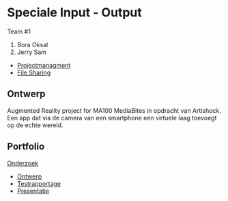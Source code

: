 # Speciale Input - Output
Team #1
1. Bora Oksal
2. Jerry Sam

* [Projectmanagment](https://trello.com/b/DW4DDuc9/ar-media-bites)
* [File Sharing](https://drive.google.com/drive/folders/1Dy8vX4vTRcDKdLTAcc9RsR6EnEqCafon)

## Ontwerp
Augmented Reality project for MA100 MediaBites in opdracht van Artishock.
Een app dat via de camera van een smartphone een virtuele laag toevoegt op de echte wereld.

## Portfolio

[Onderzoek](https://drive.google.com/file/d/1nd8IRuLyn7BDkZz4nxXJ4gjQ__xqyrgB/view?usp=sharing)
* [Ontwerp](https://drive.google.com/open?id=1rm2I5VwGzB-_GMQQVr46poQ_VxG0gBv5)
* [Testrapportage]()
* [Presentatie]()
